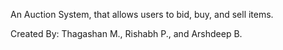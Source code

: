 An Auction System, that allows users to bid, buy, and sell items.

Created By: Thagashan M., Rishabh P., and Arshdeep B.